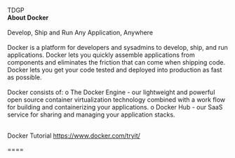 TDGP<br>
<b>About Docker</b><br><br>
Develop, Ship and Run Any Application, Anywhere<br><br>
Docker is a platform for developers and sysadmins to develop, ship, and run applications. Docker lets you quickly assemble applications from components and eliminates the friction that can come when shipping code. Docker lets you get your code tested and deployed into production as fast as possible.<br><br>
Docker consists of:
o	The Docker Engine - our lightweight and powerful open source container virtualization technology combined with a work flow for building and containerizing your applications.
o	Docker Hub - our SaaS service for sharing and managing your application stacks.<br><br>

Docker Tutorial
https://www.docker.com/tryit/

====

